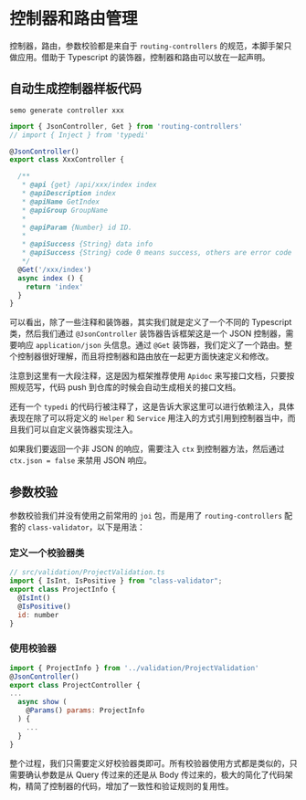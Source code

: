 # 控制器和路由管理

控制器，路由，参数校验都是来自于 `routing-controllers` 的规范，本脚手架只做应用。借助于 Typescript 的装饰器，控制器和路由可以放在一起声明。

## 自动生成控制器样板代码

```
semo generate controller xxx
```

```js
import { JsonController, Get } from 'routing-controllers'
// import { Inject } from 'typedi'

@JsonController()
export class XxxController {

  /**
   * @api {get} /api/xxx/index index
   * @apiDescription index
   * @apiName GetIndex
   * @apiGroup GroupName
   *
   * @apiParam {Number} id ID.
   *
   * @apiSuccess {String} data info
   * @apiSuccess {String} code 0 means success, others are error code
   */
  @Get('/xxx/index')
  async index () {
    return 'index'
  }
}
```

可以看出，除了一些注释和装饰器，其实我们就是定义了一个不同的 Typescript 类，然后我们通过 `@JsonController` 装饰器告诉框架这是一个 JSON 控制器，需要响应 `application/json` 头信息。通过 `@Get` 装饰器，我们定义了一个路由。整个控制器很好理解，而且将控制器和路由放在一起更方面快速定义和修改。

注意到这里有一大段注释，这是因为框架推荐使用 `Apidoc` 来写接口文档，只要按照规范写，代码 push 到仓库的时候会自动生成相关的接口文档。

还有一个 `typedi` 的代码行被注释了，这是告诉大家这里可以进行依赖注入，具体表现在除了可以将定义的 `Helper` 和 `Service` 用注入的方式引用到控制器当中，而且我们可以自定义装饰器实现注入。

如果我们要返回一个非 JSON 的响应，需要注入 `ctx` 到控制器方法，然后通过 `ctx.json = false` 来禁用 JSON 响应。

## 参数校验

参数校验我们并没有使用之前常用的 `joi` 包，而是用了 `routing-controllers` 配套的 `class-validator`，以下是用法：

### 定义一个校验器类

```js
// src/validation/ProjectValidation.ts
import { IsInt, IsPositive } from "class-validator";
export class ProjectInfo {
  @IsInt()
  @IsPositive()
  id: number
}
```

### 使用校验器

```js
import { ProjectInfo } from '../validation/ProjectValidation'
@JsonController()
export class ProjectController {
...
  async show (
    @Params() params: ProjectInfo
  ) {
    ...
  }
}
```

整个过程，我们只需要定义好校验器类即可。所有校验器使用方式都是类似的，只需要确认参数是从 Query 传过来的还是从 Body 传过来的，极大的简化了代码架构，精简了控制器的代码，增加了一致性和验证规则的复用性。
